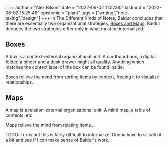 +++
author = "Alex Bilson"
date = "2022-06-02 11:57:00"
lastmod = "2022-06-02 15:25:48"
epistemic = "plant"
tags = ["writing","note-taking","design"]
+++
In The Different Kinds of Notes, Baldur concludes that there are essentially two organizational strategies, [Boxes and Maps](https://www.baldurbjarnason.com/2022/the-different-kinds-of-notes/#boxes-and-maps). Baldur deduces the two strategies differ only in what must be internalized.

## Boxes

A box is a context-external organizational unit. A cardboard box, a digital folder, a binder and a desk drawer might all qualify. Anything which matches the context label of the box can be found inside.

Boxes relieve the mind from sorting items by context, freeing it to visualize relationships.

## Maps

A map is a relation-external organizational unit. A mind map, a table of contents, etc.

Maps relieve the mind from relating items...

TODO: Turns out this is fairly difficult to internalize. Gonna have to sit with it a bit and see if I can make sense of Baldur's work.
